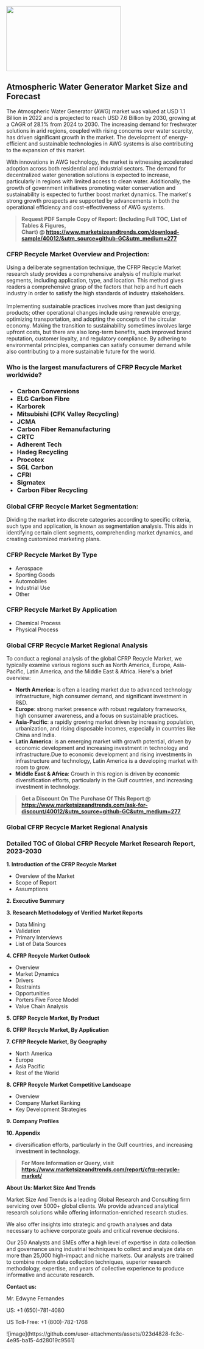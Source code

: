 <p><img class="alignnone size-medium wp-image-20088" src="https://ffe5etoiles.com/wp-content/uploads/2024/12/MST1-300x171.png" alt="" width="300" height="171" /></p><h2>Atmospheric Water Generator Market Size and Forecast</h2><p>The Atmospheric Water Generator (AWG) market was valued at USD 1.1 Billion in 2022 and is projected to reach USD 7.6 Billion by 2030, growing at a CAGR of 28.1% from 2024 to 2030. The increasing demand for freshwater solutions in arid regions, coupled with rising concerns over water scarcity, has driven significant growth in the market. The development of energy-efficient and sustainable technologies in AWG systems is also contributing to the expansion of this market.</p><p>With innovations in AWG technology, the market is witnessing accelerated adoption across both residential and industrial sectors. The demand for decentralized water generation solutions is expected to increase, particularly in regions with limited access to clean water. Additionally, the growth of government initiatives promoting water conservation and sustainability is expected to further boost market dynamics. The market's strong growth prospects are supported by advancements in both the operational efficiency and cost-effectiveness of AWG systems.</p></p><blockquote id="" class=""><strong>Request PDF Sample Copy of Report: (Including Full TOC, List of Tables &amp; Figures, Chart)&nbsp;@&nbsp;<strong><a href="https://www.marketsizeandtrends.com/download-sample/40012/&utm_source=github-GC&utm_medium=277" target="_blank">https://www.marketsizeandtrends.com/download-sample/40012/&utm_source=github-GC&utm_medium=277</a></strong></strong></blockquote><h3 id="" class="">CFRP Recycle Market&nbsp;Overview and Projection:</h3><p id="" class="">Using a deliberate segmentation technique, the CFRP Recycle Market research study provides a comprehensive analysis of multiple market segments, including application, type, and location. This method gives readers a comprehensive grasp of the factors that help and hurt each industry in order to satisfy the high standards of industry stakeholders. <br /> <br />Implementing sustainable practices involves more than just designing products; other operational changes include using renewable energy, optimizing transportation, and adopting the concepts of the circular economy. Making the transition to sustainability sometimes involves large upfront costs, but there are also long-term benefits, such improved brand reputation, customer loyalty, and regulatory compliance. By adhering to environmental principles, companies can satisfy consumer demand while also contributing to a more sustainable future for the world.</p><h3 id="" class="">Who is the largest manufacturers of&nbsp;CFRP Recycle Market worldwide?</h3><h3 class=""><p><ul><li>Carbon Conversions </li><li> ELG Carbon Fibre </li><li> Karborek </li><li> Mitsubishi (CFK Valley Recycling) </li><li> JCMA </li><li> Carbon Fiber Remanufacturing </li><li> CRTC </li><li> Adherent Tech </li><li> Hadeg Recycling </li><li> Procotex </li><li> SGL Carbon </li><li> CFRI </li><li> Sigmatex </li><li> Carbon Fiber Recycling</li></ul></p></h3><h3 id="" class="">Global&nbsp;CFRP Recycle Market Segmentation:</h3><p id="" class="">Dividing the market into discrete categories according to specific criteria, such type and application, is known as segmentation analysis. This aids in identifying certain client segments, comprehending market dynamics, and creating customized marketing plans.</p><h3 id="" class="">CFRP Recycle Market&nbsp;By Type</h3><p><p><ul><li>Aerospace </li><li> Sporting Goods </li><li> Automobiles </li><li> Industrial Use </li><li> Other</p></li></ul></p></p><h3 id="" class="">CFRP Recycle Market&nbsp;By Application</h3><p class=""><p><ul><li>Chemical Process </li><li> Physical Process</li></ul></p></p><h3 id="" class="">Global CFRP Recycle Market Regional Analysis</h3><p id="" class="">To conduct a regional analysis of the global CFRP Recycle Market, we typically examine various regions such as North America, Europe, Asia-Pacific, Latin America, and the Middle East &amp; Africa. Here's a brief overview:</p><ul><li><strong>North America</strong>: is often a leading market due to advanced technology infrastructure, high consumer demand, and significant investment in R&amp;D.</li><li><strong>Europe</strong>: strong market presence with robust regulatory frameworks, high consumer awareness, and a focus on sustainable practices.</li><li><strong>Asia-Pacific</strong>: a rapidly growing market driven by increasing population, urbanization, and rising disposable incomes, especially in countries like China and India.</li><li><strong>Latin America</strong>: is an emerging market with growth potential, driven by economic development and increasing investment in technology and infrastructure.Due to economic development and rising investments in infrastructure and technology, Latin America is a developing market with room to grow.</li><li><strong>Middle East &amp; Africa</strong>: Growth in this region is driven by economic diversification efforts, particularly in the Gulf countries, and increasing investment in technology.</li></ul><blockquote id="" class=""><strong>Get a Discount On The Purchase Of This Report @ <strong><a href="https://www.marketsizeandtrends.com/ask-for-discount/40012/&utm_source=github-GC&utm_medium=277" target="_blank">https://www.marketsizeandtrends.com/ask-for-discount/40012/&utm_source=github-GC&utm_medium=277</a></strong></strong></blockquote><h3 id="" class="">Global CFRP Recycle Market Regional Analysis</h3><h3 id="" class="">Detailed TOC of Global CFRP Recycle Market Research Report, 2023-2030</h3><p id="" class=""><strong>1. Introduction of the CFRP Recycle Market</strong></p><ul><li>Overview of the Market</li><li>Scope of Report</li><li>Assumptions</li></ul><p id="" class=""><strong>2. Executive Summary</strong></p><p id="" class=""><strong>3. Research Methodology of Verified Market Reports</strong></p><ul><li>Data Mining</li><li>Validation</li><li>Primary Interviews</li><li>List of Data Sources</li></ul><p id="" class=""><strong>4. CFRP Recycle Market Outlook</strong></p><ul><li>Overview</li><li>Market Dynamics</li><li>Drivers</li><li>Restraints</li><li>Opportunities</li><li>Porters Five Force Model</li><li>Value Chain Analysis</li></ul><p id="" class=""><strong>5. CFRP Recycle Market, By Product</strong></p><p id="" class=""><strong>6. CFRP Recycle Market, By Application</strong></p><p id="" class=""><strong>7. CFRP Recycle Market, By Geography</strong></p><ul><li>North America</li><li>Europe</li><li>Asia Pacific</li><li>Rest of the World</li></ul><p id="" class=""><strong>8. CFRP Recycle Market Competitive Landscape</strong></p><ul><li>Overview</li><li>Company Market Ranking</li><li>Key Development Strategies</li></ul><p id="" class=""><strong>9. Company Profiles</strong></p><p id="" class=""><strong>10. Appendix</strong></p><ul><li>diversification efforts, particularly in the Gulf countries, and increasing investment in technology.</li></ul><blockquote id="" class=""><strong>For More Information or Query, visit <strong><strong><a href="https://www.marketsizeandtrends.com/report/cfrp-recycle-market/" target="_blank">https://www.marketsizeandtrends.com/report/cfrp-recycle-market/</a></strong></strong></strong></blockquote><p id="" class=""><strong>About Us: Market Size And Trends</strong></p><p id="" class="">Market Size And Trends is a leading Global Research and Consulting firm servicing over 5000+ global clients. We provide advanced analytical research solutions while offering information-enriched research studies.</p><p id="" class="">We also offer insights into strategic and growth analyses and data necessary to achieve corporate goals and critical revenue decisions.</p><p id="" class="">Our 250 Analysts and SMEs offer a high level of expertise in data collection and governance using industrial techniques to collect and analyze data on more than 25,000 high-impact and niche markets. Our analysts are trained to combine modern data collection techniques, superior research methodology, expertise, and years of collective experience to produce informative and accurate research.</p><p id="" class=""><strong>Contact us:</strong></p><p id="" class="">Mr. Edwyne Fernandes</p><p id="" class="">US: +1 (650)-781-4080</p><p id="" class="">US Toll-Free: +1 (800)-782-1768</p>
![image](https://github.com/user-attachments/assets/023d4828-fc3c-4e95-ba15-4d28019c9561)
